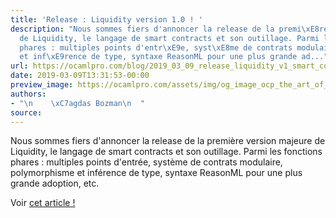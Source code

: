 ```yaml
---
title: 'Release : Liquidity version 1.0 ! '
description: "Nous sommes fiers d'annoncer la release de la premi\xE8re version majeure
  de Liquidity, le langage de smart contracts et son outillage. Parmi les fonctions
  phares : multiples points d'entr\xE9e, syst\xE8me de contrats modulaire, polymorphisme
  et inf\xE9rence de type, syntaxe ReasonML pour une plus grande ad..."
url: https://ocamlpro.com/blog/2019_03_09_release_liquidity_v1_smart_contracts_language
date: 2019-03-09T13:31:53-00:00
preview_image: https://ocamlpro.com/assets/img/og_image_ocp_the_art_of_prog.png
authors:
- "\n    \xC7agdas Bozman\n  "
source:
---
```


<p>Nous sommes fiers d'annoncer la release de la première version majeure de Liquidity, le langage de smart contracts et son outillage. Parmi les fonctions phares : multiples points d'entrée, système de contrats modulaire, polymorphisme et inférence de type, syntaxe ReasonML pour une plus grande adoption, etc.</p>
<p>Voir <a href="https://ocamlpro.com/blog/2019_03_08_announcing_liquidity_version_1_0">cet article !</a></p>

